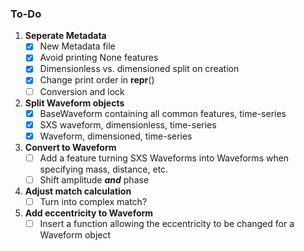 ### **To-Do**
1. **Seperate Metadata**
    - [x] New Metadata file
    - [x] Avoid printing None features
    - [x] Dimensionless vs. dimensioned split on creation
    - [x] Change print order in __repr__()
    - [ ] Conversion and lock
1. **Split Waveform objects**
    - [x] BaseWaveform containing all common features, time-series
    - [x] SXS waveform, dimensionless, time-series
    - [x] Waveform, dimensioned, time-series
1. **Convert to Waveform**
    - [ ] Add a feature turning SXS Waveforms into Waveforms when specifying mass, distance, etc.
    - [ ] Shift amplitude ***and*** phase
1. **Adjust match calculation**
    - [ ] Turn into complex match?
1. **Add eccentricity to Waveform**
    - [ ] Insert a function allowing the eccentricity to be changed for a Waveform object